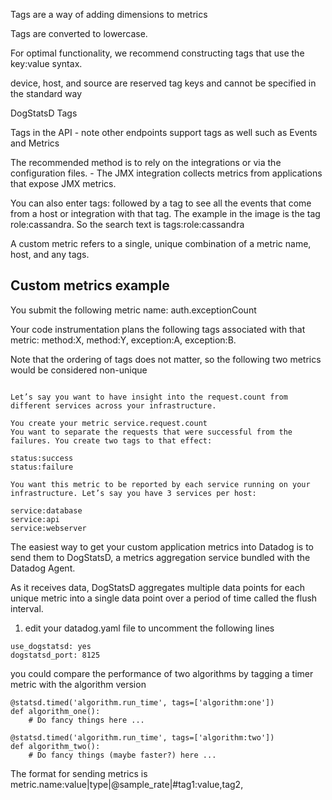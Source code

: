 Tags are a way of adding dimensions to metrics

Tags are converted to lowercase.

For optimal functionality, we recommend constructing tags that use the key:value syntax.

device, host, and source are reserved tag keys and cannot be specified in the standard way

DogStatsD Tags

Tags in the API - note other endpoints support tags as well such as Events and Metrics

The recommended method is to rely on the integrations or via the configuration files. - The JMX integration collects metrics from applications that expose JMX metrics.

You can also enter tags: followed by a tag to see all the events that come from a host or integration with that tag. The example in the image is the tag role:cassandra. So the search text is tags:role:cassandra

A custom metric refers to a single, unique combination of a metric name, host, and any tags.

Custom metrics example
-----------

You submit the following metric name: auth.exceptionCount

Your code instrumentation plans the following tags associated with that metric: method:X, method:Y, exception:A, exception:B.

Note that the ordering of tags does not matter, so the following two metrics would be considered non-unique


```

Let’s say you want to have insight into the request.count from different services across your infrastructure.

You create your metric service.request.count
You want to separate the requests that were successful from the failures. You create two tags to that effect:

status:success
status:failure

You want this metric to be reported by each service running on your infrastructure. Let’s say you have 3 services per host:

service:database
service:api
service:webserver

```

The easiest way to get your custom application metrics into Datadog is to send them to DogStatsD, a metrics aggregation service bundled with the Datadog Agent.

As it receives data, DogStatsD aggregates multiple data points for each unique metric into a single data point over a period of time called the flush interval. 


1. edit your datadog.yaml file to uncomment the following lines

```
use_dogstatsd: yes
dogstatsd_port: 8125

```

you could compare the performance of two algorithms by tagging a timer metric with the algorithm version

```
@statsd.timed('algorithm.run_time', tags=['algorithm:one'])
def algorithm_one():
    # Do fancy things here ...

@statsd.timed('algorithm.run_time', tags=['algorithm:two'])
def algorithm_two():
    # Do fancy things (maybe faster?) here ...
```

The format for sending metrics is metric.name:value|type|@sample_rate|#tag1:value,tag2,


